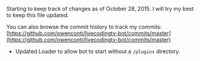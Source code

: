 Starting to keep track of changes as of October 28, 2015. I will try my best to keep this file updated.

You can also browse the commit history to track my commits: [https://github.com/owenconti/livecodingtv-bot/commits/master](https://github.com/owenconti/livecodingtv-bot/commits/master)

* Updated Loader to allow bot to start without a `/plugins` directory.

